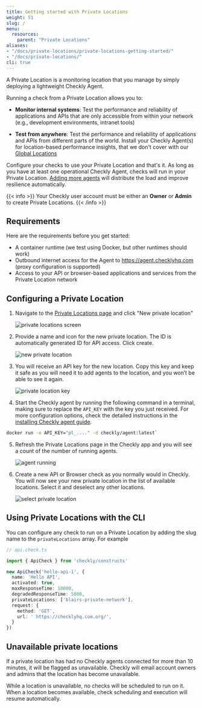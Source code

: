 ```yaml
---
title: Getting started with Private Locations
weight: 51
slug: /
menu:
  resources:
    parent: "Private Locations"
aliases:
- "/docs/private-locations/private-locations-getting-started/"
- "/docs/private-locations/"
cli: true
---
```


A Private Location is a monitoring location that you manage by simply deploying a lightweight Checkly Agent.

Running a check from a Private Location allows you to:

- **Monitor internal systems**: Test the performance and reliability of applications and APIs that are only accessible from within your network (e.g., development environments, intranet tools)

- **Test from anywhere**: Test the performance and reliability of applications and APIs from different parts of the world. Install your Checkly Agent(s) for location-based performance insights, that we don't cover with our [Global Locations](/docs/monitoring/global-locations/)

Configure your checks to use your Private Location and that's it. As long as you have at least one operational Checkly Agent, checks will run in your Private Location. [Adding more agents](/docs/private-locations/scaling-and-redundancy/) will distribute the load and improve resilience automatically.

{{< info >}}
Your Checkly user account must be either an **Owner** or **Admin** to create Private Locations.
{{< /info >}}

## Requirements

Here are the requirements before you get started:

- A container runtime (we test using Docker, but other runtimes should work)
- Outbound internet access for the Agent to https://agent.checklyhq.com (proxy configuration is supported)
- Access to your API or browser-based applications and services from the Private Location network

## Configuring a Private Location

1. Navigate to the [Private Locations page](https://app.checklyhq.com/private-locations) and click "New private location"

    ![private locations screen](/docs/images/private-locations/pl_started_1.png)

2. Provide a name and icon for the new private location. The ID is automatically generated ID for API access. Click create.

    ![new private location](/docs/images/private-locations/pl_started_2.png)

3. You will receive an API key for the new location. Copy this key and keep it safe as you will need it to add agents to the location, and you won’t be able to see it again.

    ![private location key](/docs/images/private-locations/pl_started_3.png)

4. Start the Checkly agent by running the following command in a terminal, making sure to replace the `API_KEY` with the key you just received.
For more configuration options, check the detailed instructions in the [installing Checkly agent guide](/docs/private-locations/checkly-agent-guide/).

```bash
docker run -e API_KEY="pl_...." -d checkly/agent:latest`
```


5. Refresh the Private Locations page in the Checkly app and you will see a count of the number of running agents.

    ![agent running](/docs/images/private-locations/pl_started_4.png)

6. Create a new API or Browser check as you normally would in Checkly. You will now see your new private location in the list of available locations. Select it and deselect any other locations.

    ![select private location](/docs/images/private-locations/pl_started_5.png)


## Using Private Locations with the CLI

You can configure any check to run on a Private Location by adding the slug name to the `privateLocations` array. For example

```ts
// api.check.ts

import { ApiCheck } from 'checkly/constructs'

new ApiCheck('hello-api-1', {
  name: 'Hello API',
  activated: true,
  maxResponseTime: 10000,
  degradedResponseTime: 5000,
  privateLocations: ['blairs-private-network'],
  request: {
    method: 'GET',
    url: ' https://checklyhq.com.org/',
  }
})
```

## Unavailable private locations

If a private location has had no Checkly agents connected for more than 10 minutes, it will be flagged as unavailable. Checkly will email account owners and admins that the location has become unavailable.

While a location is unavailable, no checks will be scheduled to run on it. When a location becomes available, check scheduling and execution will resume automatically.